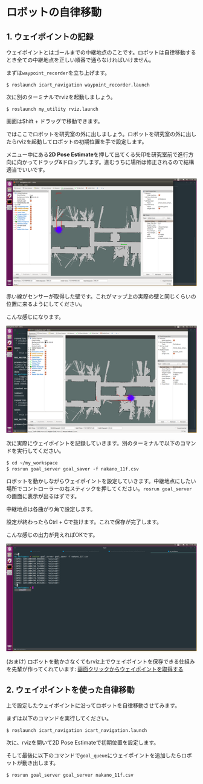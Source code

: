 # ロボットの自律移動
## 1. ウェイポイントの記録
ウェイポイントとはゴールまでの中継地点のことです。ロボットは自律移動するとき全ての中継地点を正しい順番で通らなければいけません。

まずは`waypoint_recorder`を立ち上げます。

```shell
$ roslaunch icart_navigation waypoint_recorder.launch
```

次に別のターミナルでrvizを起動しましょう。

```shell
$ roslaunch my_utility rviz.launch
```

画面はShift + ドラッグで移動できます。

ではここでロボットを研究室の外に出しましょう。ロボットを研究室の外に出したらrvizを起動してロボットの初期位置を手で設定します。

メニュー中にある**2D Pose Estimate**を押して出てくる矢印を研究室前で進行方向に向かってドラッグ&ドロップします。進むうちに場所は修正されるので結構適当でいいです。

![ros-map-2](/docs/images/ros-map-3.png)

赤い線がセンサーが取得した壁です。これがマップ上の実際の壁と同じくらいの位置に来るようにしてください。

こんな感じになります。

![ros-map-4](/docs/images/ros-map-4.png)

次に実際にウェイポイントを記録していきます。別のターミナルで以下のコマンドを実行してください。

```shell
$ cd ~/my_workspace
$ rosrun goal_server goal_saver -f nakano_11f.csv
```

ロボットを動かしながらウェイポイントを設定していきます。中継地点にしたい場所でコントローラーの右スティックを押してください。`rosrun goal_server`の画面に表示が出るはずです。

中継地点は各曲がり角で設定します。

設定が終わったらCtrl + Cで抜けます。これで保存が完了します。

こんな感じの出力が見えればOKです。

![ros-goal_saver](/docs/images/ros-goal_saver.png)

(おまけ) ロボットを動かさなくてもrviz上でウェイポイントを保存できる仕組みを先輩が作ってくれています: [画面クリックからウェイポイントを取得する](/docs/way_points_from_rviz.md)

## 2. ウェイポイントを使った自律移動
上で設定したウェイポイントに沿ってロボットを自律移動させてみます。

まずは以下のコマンドを実行してください。

```
$ roslaunch icart_navigation icart_navigation.launch
```

次に、rvizを開いて2D Pose Estimateで初期位置を設定します。

そして最後に以下のコマンドで`goal_queue`にウェイポイントを追加したらロボットが動き出します。

```
$ rosrun goal_server goal_server nakano_11f.csv
```
